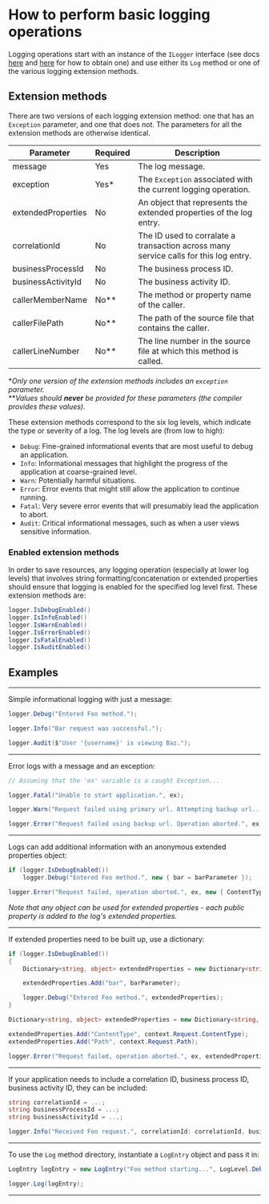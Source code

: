 # How to perform basic logging operations
 
Logging operations start with an instance of the `ILogger` interface (see docs [here](Logger.md) and [here](LoggerFactory.md) for how to obtain one) and use either its `Log` method or one of the various logging extension methods.

## Extension methods

There are two versions of each logging extension method: one that has an `Exception` parameter, and one that does not. The parameters for all the extension methods are otherwise identical.

Parameter          | Required | Description
------------------ | -------- | -----------
message            | Yes      | The log message.
exception          | Yes*     | The `Exception` associated with the current logging operation.
extendedProperties | No       | An object that represents the extended properties of the log entry.
correlationId      | No       | The ID used to corralate a transaction across many service calls for this log entry.
businessProcessId  | No       | The business process ID.
businessActivityId | No       | The business activity ID.
callerMemberName   | No**     | The method or property name of the caller.
callerFilePath     | No**     | The path of the source file that contains the caller.
callerLineNumber   | No**     | The line number in the source file at which this method is called.

**Only one version of the extension methods includes an `exception` parameter.*  
***Values should **never** be provided for these parameters (the compiler provides these values).*

These extension methods correspond to the six log levels, which indicate the type or severity of a log. The log levels are (from low to high):

- `Debug`: Fine-grained informational events that are most useful to debug an application.
- `Info`: Informational messages that highlight the progress of the application at coarse-grained level.
- `Warn`: Potentially harmful situations.
- `Error`: Error events that might still allow the application to continue running.
- `Fatal`: Very severe error events that will presumably lead the application to abort.
- `Audit`: Critical informational messages, such as when a user views sensitive information.

### Enabled extension methods

In order to save resources, any logging operation (especially at lower log levels) that involves string formatting/concatenation or extended properties should ensure that logging is enabled for the specified log level first. These extension methods are:

```c#
logger.IsDebugEnabled()
logger.IsInfoEnabled()
logger.IsWarnEnabled()
logger.IsErrorEnabled()
logger.IsFatalEnabled()
logger.IsAuditEnabled()
```

## Examples

---

Simple informational logging with just a message:

```c#
logger.Debug("Entered Foo method.");

logger.Info("Bar request was successful.");

logger.Audit($"User '{username}' is viewing Baz.");
```

---

Error logs with a message and an exception:

```c#
// Assuming that the 'ex' variable is a caught Exception...

logger.Fatal("Unable to start application.", ex);

logger.Warn("Request failed using primary url. Attempting backup url...", ex);

logger.Error("Request failed using backup url. Operation aborted.", ex);
```

---

Logs can add additional information with an anonymous extended properties object:

```c#
if (logger.IsDebugEnabled())
    logger.Debug("Entered Foo method.", new { bar = barParameter });

logger.Error("Request failed, operation aborted.", ex, new { ContentType = context.Request.ContentType, Path = context.Request.Path });
```
*Note that any object can be used for extended properties - each public property is added to the log's extended properties.*

---

If extended properties need to be built up, use a dictionary:

```c#
if (logger.IsDebugEnabled())
{
    Dictionary<string, object> extendedProperties = new Dictionary<string, object>();

    extendedProperties.Add("bar", barParameter);

    logger.Debug("Entered Foo method.", extendedProperties);
}

Dictionary<string, object> extendedProperties = new Dictionary<string, object>();

extendedProperties.Add("ContentType", context.Request.ContentType);
extendedProperties.Add("Path", context.Request.Path);

logger.Error("Request failed, operation aborted.", ex, extendedProperties);
```

---

If your application needs to include a correlation ID, business process ID, business activity ID, they can be included:

```c#
string correlationId = ...;
string businessProcessId = ...;
string businessActivityId = ...;

logger.Info("Received Foo request.", correlationId: correlationId, businessProcessId: businessProcessId, businessActivityId: businessActivityId);
```

---

To use the `Log` method directory, instantiate a `LogEntry` object and pass it in:

```c#
LogEntry logEntry = new LogEntry("Foo method starting...", LogLevel.Debug, new { bar = "abc" });

logger.Log(logEntry);
```

---
